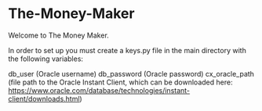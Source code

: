 # The-Money-Maker

Welcome to The Money Maker.

In order to set up you must create a keys.py file in the main directory with the following variables:

db_user (Oracle username)
db_password (Oracle password)
cx_oracle_path (file path to the Oracle Instant Client, which can be downloaded here: https://www.oracle.com/database/technologies/instant-client/downloads.html)
